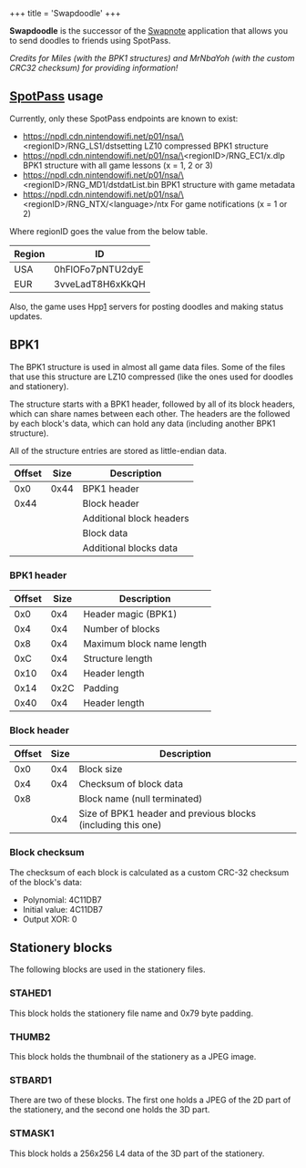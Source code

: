 +++
title = 'Swapdoodle'
+++

**Swapdoodle** is the successor of the [Swapnote](Swapnote "wikilink")
application that allows you to send doodles to friends using SpotPass.

*Credits for Miles (with the BPK1 structures) and MrNbaYoh (with the
custom CRC32 checksum) for providing information!*

## [SpotPass](SpotPass "wikilink") usage

Currently, only these SpotPass endpoints are known to exist:

- https://npdl.cdn.nintendowifi.net/p01/nsa/\<regionID\>/RNG_LS1/dstsetting
  LZ10 compressed BPK1 structure
- https://npdl.cdn.nintendowifi.net/p01/nsa/\<regionID\>/RNG_EC1/x.dlp
  BPK1 structure with all game lessons (x = 1, 2 or 3)
- https://npdl.cdn.nintendowifi.net/p01/nsa/\<regionID\>/RNG_MD1/dstdatList.bin
  BPK1 structure with game metadata
- https://npdl.cdn.nintendowifi.net/p01/nsa/\<regionID\>/RNG_NTX/\<language\>/ntx
  For game notifications (x = 1 or 2)

Where regionID goes the value from the below table.

| Region | ID               |
|--------|------------------|
| USA    | 0hFlOFo7pNTU2dyE |
| EUR    | 3vveLadT8H6xKkQH |

Also, the game uses
Hpp[1](https://github.com/kinnay/NintendoClients/wiki/Hpp-Server)
servers for posting doodles and making status updates.

## BPK1

The BPK1 structure is used in almost all game data files. Some of the
files that use this structure are LZ10 compressed (like the ones used
for doodles and stationery).

The structure starts with a BPK1 header, followed by all of its block
headers, which can share names between each other. The headers are the
followed by each block's data, which can hold any data (including
another BPK1 structure).

All of the structure entries are stored as little-endian data.

| Offset | Size | Description              |
|--------|------|--------------------------|
| 0x0    | 0x44 | BPK1 header              |
| 0x44   |      | Block header             |
|        |      | Additional block headers |
|        |      | Block data               |
|        |      | Additional blocks data   |

### BPK1 header

| Offset | Size | Description               |
|--------|------|---------------------------|
| 0x0    | 0x4  | Header magic (BPK1)       |
| 0x4    | 0x4  | Number of blocks          |
| 0x8    | 0x4  | Maximum block name length |
| 0xC    | 0x4  | Structure length          |
| 0x10   | 0x4  | Header length             |
| 0x14   | 0x2C | Padding                   |
| 0x40   | 0x4  | Header length             |

### Block header

| Offset | Size | Description                                                  |
|--------|------|--------------------------------------------------------------|
| 0x0    | 0x4  | Block size                                                   |
| 0x4    | 0x4  | Checksum of block data                                       |
| 0x8    |      | Block name (null terminated)                                 |
|        | 0x4  | Size of BPK1 header and previous blocks (including this one) |

### Block checksum

The checksum of each block is calculated as a custom CRC-32 checksum of
the block's data:

- Polynomial: 4C11DB7
- Initial value: 4C11DB7
- Output XOR: 0

## Stationery blocks

The following blocks are used in the stationery files.

### STAHED1

This block holds the stationery file name and 0x79 byte padding.

### THUMB2

This block holds the thumbnail of the stationery as a JPEG image.

### STBARD1

There are two of these blocks. The first one holds a JPEG of the 2D part
of the stationery, and the second one holds the 3D part.

### STMASK1

This block holds a 256x256 L4 data of the 3D part of the stationery.